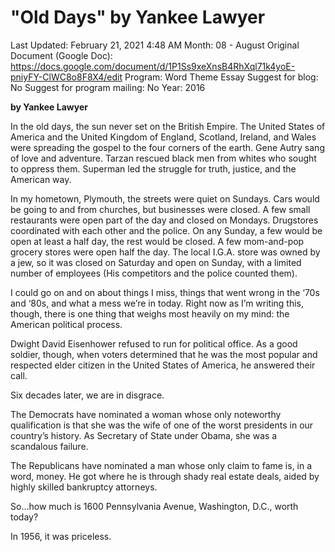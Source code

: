 # "Old Days" by Yankee Lawyer

Last Updated: February 21, 2021 4:48 AM
Month: 08 - August
Original Document (Google Doc): https://docs.google.com/document/d/1P1Ss9xeXnsB4RhXql71k4yoE-pniyFY-ClWC8o8F8X4/edit
Program: Word Theme Essay
Suggest for blog: No
Suggest for program mailing: No
Year: 2016

**by Yankee Lawyer**

In the old days, the sun never set on the British Empire. The United States of America and the United Kingdom of England, Scotland, Ireland, and Wales were spreading the gospel to the four corners of the earth. Gene Autry sang of love and adventure. Tarzan rescued black men from whites who sought to oppress them. Superman led the struggle for truth, justice, and the American way.

In my hometown, Plymouth, the streets were quiet on Sundays. Cars would be going to and from churches, but businesses were closed. A few small restaurants were open part of the day and closed on Mondays. Drugstores coordinated with each other and the police. On any Sunday, a few would be open at least a half day, the rest would be closed. A few mom-and-pop grocery stores were open half the day. The local I.G.A. store was owned by a jew, so it was closed on Saturday and open on Sunday, with a limited number of employees (His competitors and the police counted them).

I could go on and on about things I miss, things that went wrong in the ‘70s and ‘80s, and what a mess we’re in today. Right now as I’m writing this, though, there is one thing that weighs most heavily on my mind: the American political process.

Dwight David Eisenhower refused to run for political office. As a good soldier, though, when voters determined that he was the most popular and respected elder citizen in the United States of America, he answered their call.

Six decades later, we are in disgrace.

The Democrats have nominated a woman whose only noteworthy qualification is that she was the wife of one of the worst presidents in our country’s history. As Secretary of State under Obama, she was a scandalous failure.

The Republicans have nominated a man whose only claim to fame is, in a word, money. He got where he is through shady real estate deals, aided by highly skilled bankruptcy attorneys.

So...how much is 1600 Pennsylvania Avenue, Washington, D.C., worth today?

In 1956, it was priceless.
